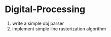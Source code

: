 Digital-Processing
==================

1. write a simple obj parser
2. implement simple line rasterization algorithm
